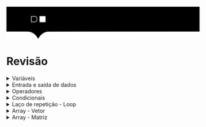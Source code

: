 ![](./digital-house-header.png)

# Revisão

<details>
  <summary>Variáveis</summary>

- Identificadores são os nomes utilizados para identificar os elementos nos seus programas, como namespaces, classes, métodos e variáveis. No C#, você deve seguir as regras de sintaxe abaixo ao escolher os identificadores: 
    - Você pode utilizar apenas letras (maiúsculas ou minúsculas), dígitos e o caractere de sublinhado. 
    - Um identificador deve iniciar com uma letra (ou um sublinhado). Por exemplo, resultado, _placar, timeDeFutebol e plano9 são identificadores válidos, enquanto resultado%, timeDeFutebol$ e 9plano não são. 

- Existem 3 tipos mais comuns de variáveis; 
    - String → Usada para armazenar caracteres (textos e símbolos).
    ````c#
    string nome = "José do egito";
    ````
    - int → usada para armazenar números inteiros.
     ````c#
    int idade = 30;
    ````
    - double → usada para armazenar números reais.
     ````c#
    double altura = 1.70;
    ````
</details>

<details>
  <summary>Entrada e saída de dados</summary>

- Console
> A Console fornece suporte básico para aplicativos que leem caracteres do console e escrevem caracteres.

- Console.WriteLine
> Saída de dados no console
````c#
Console.WriteLine("Seja bem-vindo!");
````

- Console.ReadLine
> Entrada de dados no console
````c#
string nome;
Console.WriteLine("Qual seu nome?");
nome = Console.ReadLine();

string idade;
Console.WriteLine("Qual sua idade?");
idade = int.Parse(Console.ReadLine());

string altura;
Console.WriteLine("Qual sua altura?");
altura = double.Parse(Console.ReadLine());
````

> .Parse: Converte a representação de uma string de um número em seu equivalente tipo, int ou double.
</details>

<details>
  <summary>Operadores</summary>

- Adição (+)
````c#
int n1 = 2;
int n2 = 3;
int soma = n1 + n2
Console.WriteLine("A soma é" + soma); // 5
````
- Subtração (-)
````c#
int n1 = 2;
int n2 = 3;
int subtracao = n1 - n2
Console.WriteLine("A subtração é" + subtracao); // -1
````
- Multiplicação (*)
````c#
int n1 = 4;
int n2 = 3;
double multiplicacao = n1 * n2
Console.WriteLine("A multiplicação é" + multiplicacao); // 12
````
- Divisão (/)
````c#
int n1 = 4;
int n2 = 3;
double divisao = n1 / n2
Console.WriteLine("A divisão é" + divisao); // 1
````
- Resto (%)
````c#
int n1 = 4;
int n2 = 3;
double resto = n1 % n2
Console.WriteLine("O resto é" + resto); // 3
````

</details>

<details>
  <summary>Condicionais</summary>

- if 
````c#
int n1 = 4;
int n2 = 3;
if (n1 > n2) // Se a expressão for verdadeira, entra no if 
    Console.WriteLine("n1 > n2"); 
````
- if/else
````c#
int n1 = 4;
int n2 = 3;
if (n1 > n2) // Se a expressão for verdadeira, entra no if
    Console.WriteLine("n1 > n2"); 
else // se for falsa, entra no else
    Console.WriteLine("n1 < n2"); 
````
- if/else if/else
````c#
int n1 = 4;
int n2 = 4;
if (n1 > n2) {
    Console.WriteLine("n1 > n2"); 
} else if (n1 < n2) {
    Console.WriteLine("n1 < n2");
} else {
    Console.WriteLine("n1 = n2");
} 
````
- operador ternário
````c#
int n1 = 4;
int n2 = 5;
string resultado = n1 > n2 ? "n1 > n2" : "n1 < n2";
Console.WriteLine(resultado); 
````
- swicth
````c#
int opcao = 2;
swicth (opcao) {
    case 1: 
        Console.WriteLine('opção 1'); 
        break;
    case 2: 
        Console.WriteLine('opção 2'); 
        break;
    default:
        Console.WriteLine('opção inválida'); 
        break;
}
````
</details>

<details>
  <summary>Laço de repetição - Loop</summary>

- for
> É a estrutura de repetição que utilizamos quando sabemos a quantidade de repetições que um bloco de código deve ser executado

````c#
for (int i = 1; i <= 10; i++) //Vai imprimir no console a contagem de 1 a 10
  Console.WriteLine(i); 
````

- while
>  Executa o loop enquanto a condição for verdadeira. 

````c#
int i = 1;
while (i <= 10) { //Vai imprimir no console a contagem de 1 a 10
  Console.WriteLine(i);
  i++;
} 
````

- do while
> Executa o loop primeiro e depois verifica a condição.

````c#
int i = 1;
do { //Vai imprimir no console a contagem de 1 a 10
  Console.WriteLine(i);
  i++;
} while(i <= 10);
````
</details>

<details>
  <summary>Array - Vetor</summary>

- Array:
> Os arrays são estruturas que servem para guardar dados, e organizá-los. Seu objetivo é ser um espaço fixo na memória do computador que armazena elementos. Esses elementos podem ser acessados por um tipo de indicação, que chamamos de índice.

> Todo array inicia da posição 0

- Declaração de array
````c#
string semana = {"Segunda", "Terça", "Quarta", "Quinta", "Sexta", "Sábado", "Domingo"};
````

````c#
string semana = new string[] {"Segunda", "Terça", "Quarta", "Quinta", "Sexta", "Sábado", "Domingo"};
````

````c#
string semana = new string[6];
semana[0] = "Segunda";
semana[1] = "Terça";
semana[2] = "Quarta";
semana[3] = "Quinta";
semana[4] = "Sexta";
semana[5] = "Sábado";
semana[6] = "Domingo";
````

- Para acessar um valor referente ao índice do array:
````c#
Console.WriteLine(semana[3]); // Irá imprimir o valor Quinta
````

- Imprimindo todos os valores de um array
````c#
for (int i = 0; i < semana.Lenght; i++)
  Console.WriteLine(semana[i]);
````

````c#
foreach(string valor in semana)
  Console.WriteLine(valor);
````

````c#
int i = 0;
while(i < semana.Lenght) {
  Console.WriteLine(semana[i]);
  i++;
}
````

````c#
int i = 0;
do {
  Console.WriteLine(semana[i]);
  i++;
} while(i < semana.Lenght)
````

</details>

<details>
  <summary>Array - Matriz </summary>
</details>

